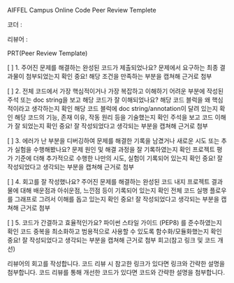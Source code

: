 
AIFFEL Campus Online Code Peer Review Templete

코더 :

리뷰어 :

PRT(Peer Review Template)

[ ] 1. 주어진 문제를 해결하는 완성된 코드가 제출되었나요? 문제에서 요구하는 최종 결과물이 첨부되었는지 확인 중요! 해당 조건을 만족하는 부분을 캡쳐해 근거로 첨부

[ ] 2. 전체 코드에서 가장 핵심적이거나 가장 복잡하고 이해하기 어려운 부분에 작성된 주석 또는 doc string을 보고 해당 코드가 잘 이해되었나요? 해당 코드 블럭을 왜 핵심적이라고 생각하는지 확인 해당 코드 블럭에 doc string/annotation이 달려 있는지 확인 해당 코드의 기능, 존재 이유, 작동 원리 등을 기술했는지 확인 주석을 보고 코드 이해가 잘 되었는지 확인 중요! 잘 작성되었다고 생각되는 부분을 캡쳐해 근거로 첨부

[ ] 3. 에러가 난 부분을 디버깅하여 문제를 해결한 기록을 남겼거나 새로운 시도 또는 추가 실험을 수행해봤나요? 문제 원인 및 해결 과정을 잘 기록하였는지 확인 프로젝트 평가 기준에 더해 추가적으로 수행한 나만의 시도, 실험이 기록되어 있는지 확인 중요! 잘 작성되었다고 생각되는 부분을 캡쳐해 근거로 첨부

[ ] 4. 회고를 잘 작성했나요? 주어진 문제를 해결하는 완성된 코드 내지 프로젝트 결과물에 대해 배운점과 아쉬운점, 느낀점 등이 기록되어 있는지 확인 전체 코드 실행 플로우를 그래프로 그려서 이해를 돕고 있는지 확인 중요! 잘 작성되었다고 생각되는 부분을 캡쳐해 근거로 첨부

[ ] 5. 코드가 간결하고 효율적인가요? 파이썬 스타일 가이드 (PEP8) 를 준수하였는지 확인 코드 중복을 최소화하고 범용적으로 사용할 수 있도록 함수화/모듈화했는지 확인 중요! 잘 작성되었다고 생각되는 부분을 캡쳐해 근거로 첨부 회고(참고 링크 및 코드 개선)

리뷰어의 회고를 작성합니다.
코드 리뷰 시 참고한 링크가 있다면 링크와 간략한 설명을 첨부합니다.
코드 리뷰를 통해 개선한 코드가 있다면 코드와 간략한 설명을 첨부합니다.
